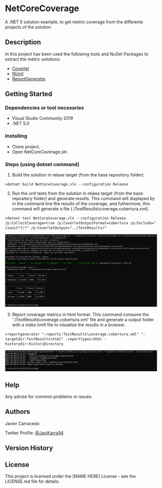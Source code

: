 # NetCoreCoverage
A .NET 5 solution example, to get metric coverage from the differents projects of the solution.

## Description

In this project has been used the following tools and NuGet Packages to extract the metric solutions:

- [Coverlet](https://github.com/coverlet-coverage/coverlet)
- [NUnit](https://github.com/nunit/nunit)
- [ReportGenerator](https://github.com/danielpalme/ReportGenerator)

## Getting Started

### Dependencies or tool necesaries

* Visual Studio Community 2019
* .NET 5.0

### Installing

* Clone project.
* Open NetCoreCoverage.sln


### Steps (using dotnet command)

1. Build the solution in relase target (from the base repository folder).

```
>dotnet build NetCoreCoverage.sln --configuration Release
```

2. Run the unit tests from the solution in relase target (from the base repository folder) and generate results. This command will displayed by in the command line the results of the coverage, and futhermore, this command will generate a file (.\TestResults\coverage.cobertura.xml)

```
>dotnet test NetCoreCoverage.sln --configuration Release /p:CollectCoverage=true /p:CoverletOutputFormat=cobertura /p:Exclude="[xunit*]\*" /p:CoverletOutput="../TestResults/"

```
![dotnet test](https://github.com/jke94/NetCoreCoverage/blob/dev/Images/dotnetTestsRun.PNG)

3. Report coverage metrics in html format. This command consume the '.\TestResults\coverage.cobertura.xml' file and generate a output folder with a index.hmtl file to visualize the results in a browser.

```
>reportgenerator "-reports:TestResults\coverage.cobertura.xml" "-targetdir:TestResults\html" -reporttypes:Html -historydir:HistoriDirectory
```
![reportgenerator](https://github.com/jke94/NetCoreCoverage/blob/dev/Images/ReportGeneratorToolGenerateReport.PNG)

## Help

Any advise for common problems or issues.


## Authors

Javier Carracedo 

Twitter Profile: [@JaviKarra94](https://twitter.com/JaviKarra94)

## Version History


## License

This project is licensed under the [NAME HERE] License - see the LICENSE.md file for details.
